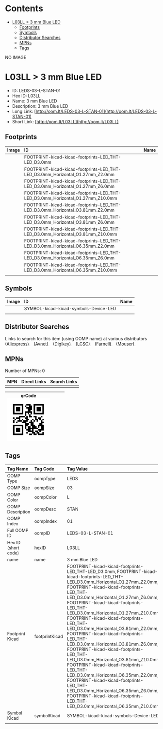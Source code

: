 



Contents
========

* [L03LL > 3 mm Blue LED](#l03ll--3-mm-blue-led)
	* [Footprints](#footprints)
	* [Symbols](#symbols)
	* [Distributor Searches](#distributor-searches)
	* [MPNs](#mpns)
	* [Tags](#tags)
  
NO IMAGE  
# L03LL > 3 mm Blue LED

- ID: LEDS-03-L-STAN-01
- Hex ID: L03LL
- Name: 3 mm Blue LED
- Description: 3 mm Blue LED
- Long Link: [http://oom.lt/LEDS-03-L-STAN-01](http://oom.lt/LEDS-03-L-STAN-01)
- Short Link: [http://oom.lt/L03LL](http://oom.lt/L03LL)

## Footprints
  

|Image|ID|Name|
| :--- | :--- | :--- |
||FOOTPRINT-kicad-kicad-footprints-LED_THT-LED_D3.0mm||
||FOOTPRINT-kicad-kicad-footprints-LED_THT-LED_D3.0mm_Horizontal_O1.27mm_Z2.0mm||
||FOOTPRINT-kicad-kicad-footprints-LED_THT-LED_D3.0mm_Horizontal_O1.27mm_Z6.0mm||
||FOOTPRINT-kicad-kicad-footprints-LED_THT-LED_D3.0mm_Horizontal_O1.27mm_Z10.0mm||
||FOOTPRINT-kicad-kicad-footprints-LED_THT-LED_D3.0mm_Horizontal_O3.81mm_Z2.0mm||
||FOOTPRINT-kicad-kicad-footprints-LED_THT-LED_D3.0mm_Horizontal_O3.81mm_Z6.0mm||
||FOOTPRINT-kicad-kicad-footprints-LED_THT-LED_D3.0mm_Horizontal_O3.81mm_Z10.0mm||
||FOOTPRINT-kicad-kicad-footprints-LED_THT-LED_D3.0mm_Horizontal_O6.35mm_Z2.0mm||
||FOOTPRINT-kicad-kicad-footprints-LED_THT-LED_D3.0mm_Horizontal_O6.35mm_Z6.0mm||
||FOOTPRINT-kicad-kicad-footprints-LED_THT-LED_D3.0mm_Horizontal_O6.35mm_Z10.0mm||
||||

## Symbols
  

|Image|ID|Name|
| :--- | :--- | :--- |
|![]()|SYMBOL-kicad-kicad-symbols-Device-LED||
||||

## Distributor Searches
  
Links to search for this item (using OOMP name) at various distributors  
[(Aliexpress) ](https://www.aliexpress.com/wholesale?SearchText=11173+mm+Blue+LED)&nbsp;&nbsp;&nbsp;[(Avnet) ](https://www.avnet.com/shop/us/search/3+mm+Blue+LED)&nbsp;&nbsp;&nbsp;[(Digikey) ](https://www.digikey.co.uk/en/products/result?s=3+mm+Blue+LED)&nbsp;&nbsp;&nbsp;[(LCSC) ](https://www.lcsc.com/search?q=3+mm+Blue+LED)&nbsp;&nbsp;&nbsp;[(Farnell) ](https://uk.farnell.com/search?st=3+mm+Blue+LED)&nbsp;&nbsp;&nbsp;[(Mouser) ](https://www.mouser.com/c/?q=3+mm+Blue+LED)&nbsp;&nbsp;&nbsp;
## MPNs
  
Number of MPNs: 0  

|MPN|Direct Links|Search Links|
| :--- | :--- | :--- |
||||
  

|qrCode<br>[![](https://raw.githubusercontent.com/oomlout/oomlout_OOMP_parts_V2/main/LEDS/03/L/STAN/01/qrCode_140.png)](https://github.com/oomlout/oomlout_OOMP_parts_V2/tree/main/LEDS/03/L/STAN/01/qrCode.png)||||
| :---: | :---: | :---: | :---: |

## Tags
  

|Tag Name|Tag Code|Tag Value|
| :--- | :--- | :--- |
|OOMP Type|oompType|LEDS|
|OOMP Size|oompSize|03|
|OOMP Color|oompColor|L|
|OOMP Description|oompDesc|STAN|
|OOMP Index|oompIndex|01|
|Full OOMP ID|oompID|LEDS-03-L-STAN-01|
|Hex ID (short code)|hexID|L03LL|
|name|name|3 mm Blue LED|
|Footprint Kicad|footprintKicad|FOOTPRINT-kicad-kicad-footprints-LED_THT-LED_D3.0mm, FOOTPRINT-kicad-kicad-footprints-LED_THT-LED_D3.0mm_Horizontal_O1.27mm_Z2.0mm, FOOTPRINT-kicad-kicad-footprints-LED_THT-LED_D3.0mm_Horizontal_O1.27mm_Z6.0mm, FOOTPRINT-kicad-kicad-footprints-LED_THT-LED_D3.0mm_Horizontal_O1.27mm_Z10.0mm, FOOTPRINT-kicad-kicad-footprints-LED_THT-LED_D3.0mm_Horizontal_O3.81mm_Z2.0mm, FOOTPRINT-kicad-kicad-footprints-LED_THT-LED_D3.0mm_Horizontal_O3.81mm_Z6.0mm, FOOTPRINT-kicad-kicad-footprints-LED_THT-LED_D3.0mm_Horizontal_O3.81mm_Z10.0mm, FOOTPRINT-kicad-kicad-footprints-LED_THT-LED_D3.0mm_Horizontal_O6.35mm_Z2.0mm, FOOTPRINT-kicad-kicad-footprints-LED_THT-LED_D3.0mm_Horizontal_O6.35mm_Z6.0mm, FOOTPRINT-kicad-kicad-footprints-LED_THT-LED_D3.0mm_Horizontal_O6.35mm_Z10.0mm|
|Symbol Kicad|symbolKicad|SYMBOL-kicad-kicad-symbols-Device-LED|
||||
